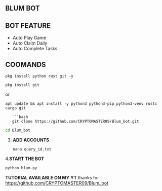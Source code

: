 ## BLUM BOT

## BOT FEATURE

- Auto Play Game
- Auto Claim Daily
- Auto Complete Tasks

## COOMANDS
```
pkg install python rust git -y 
```
```
pkg install git
```
or
```
apt update && apt install -y python3 python3-pip python3-venv rustc cargo git
```
```
   ```bash
   git clone https://github.com/CRYPTOMASTER09/Blum_bot.git
   ```
   ```bash
   cd Blum_bot
   ```
3. **ADD ACCOUNTS**
   ```
   nano query_id.txt
   ```
4.**START THE BOT**
```bash
python blum.py
```

**TUTORIAL AVAILABLE ON MY YT**
thanks for https://github.com/CRYPTOMASTER09/Blum_bot
